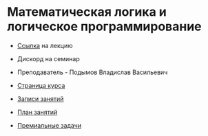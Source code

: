 # Математическая логика и логическое программирование

* [Ссылка](https://us02web.zoom.us/j/88999115276?pwd=WjZ3TGwvZHlNdGN6Rzhyb1BLeUZyUT09) на лекцию
* Дискорд на семинар
* Преподаватель - Подымов Владислав Васильевич

* [Страница курса](https://mk.cs.msu.ru/index.php/%D0%9C%D0%B0%D1%82%D0%B5%D0%BC%D0%B0%D1%82%D0%B8%D1%87%D0%B5%D1%81%D0%BA%D0%B0%D1%8F_%D0%BB%D0%BE%D0%B3%D0%B8%D0%BA%D0%B0_(318,_***REMOVED***,_241,_242))
* [Записи занятий](https://m.cs.msu.ru/s/aream6izieSWJfo?path=%2F2022%2F%D0%B7%D0%B0%D0%BF%D0%B8%D1%81%D0%B8%20%D0%BB%D0%B5%D0%BA%D1%86%D0%B8%D0%B9)
* [План занятий](https://docs.google.com/spreadsheets/d/12Epc-n8z98VTciop3xFg-8q3ZSlaBvyGlxjbe-5xjQ8/edit?usp=sharing)
* [Премиальные задачи](https://docs.google.com/spreadsheets/d/1AwsansGZtYx-m7xwpBfmh6UL11dVHiNAyIsIBMC7bAI/edit?usp=sharing)
